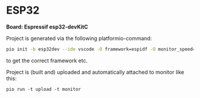 # ESP32
**Board: Espressif esp32-devKitC**

Project is generated via the following platformio-command:
```bash
pio init -b esp32dev --ide vscode -O framework=espidf -O monitor_speed=115200
```
to get the correct framework etc.


Project is (built and) uploaded and automatically attached to monitor like this:
```
pio run -t upload -t monitor
```